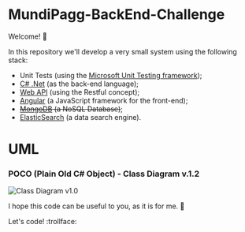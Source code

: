 # MundiPagg-BackEnd-Challenge

Welcome! :raised_hands:

In this repository we'll develop a very small system using the following stack:

* Unit Tests (using the [Microsoft Unit Testing framework](https://msdn.microsoft.com/en-us/library/ms243147.aspx));
* [C# .Net](https://msdn.microsoft.com/en-us/library/kx37x362.aspx) (as the back-end language);
* [Web API](https://msdn.microsoft.com/en-us/library/hh833994(v=vs.108).aspx) (using the Restful concept);
* [Angular](https://angularjs.org/) (a JavaScript framework for the front-end);
* ~~[MongoDB](https://www.mongodb.com/) (a NoSQL Database)~~;
* [ElasticSearch](https://www.elastic.co/) (a data search engine).

# UML

### POCO (Plain Old C# Object) - Class Diagram v.1.2

![Class Diagram v1.0](https://github.com/nmaia/MundiPagg-BackEnd-Challenge/blob/master/Images/UML/ClassDiagram_1.2.png)

I hope this code can be useful to you, as it is for me. :metal:

Let's code! :trollface:
